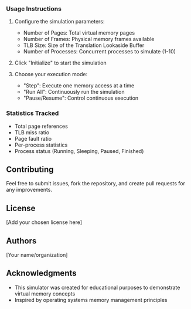 
### Usage Instructions
1. Configure the simulation parameters:
   - Number of Pages: Total virtual memory pages
   - Number of Frames: Physical memory frames available
   - TLB Size: Size of the Translation Lookaside Buffer
   - Number of Processes: Concurrent processes to simulate (1-10)

2. Click "Initialize" to start the simulation

3. Choose your execution mode:
   - "Step": Execute one memory access at a time
   - "Run All": Continuously run the simulation
   - "Pause/Resume": Control continuous execution

### Statistics Tracked
- Total page references
- TLB miss ratio
- Page fault ratio
- Per-process statistics
- Process status (Running, Sleeping, Paused, Finished)

## Contributing
Feel free to submit issues, fork the repository, and create pull requests for any improvements.

## License
[Add your chosen license here]

## Authors
[Your name/organization]

## Acknowledgments
- This simulator was created for educational purposes to demonstrate virtual memory concepts
- Inspired by operating systems memory management principles
